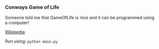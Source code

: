 ### Conways Game of Life

Someone told me that GameOfLife is nice and it can be programmed using a computer!

[Wikipedia](https://en.wikipedia.org/wiki/Conway%27s_Game_of_Life)

Run using:
`python main.py`

